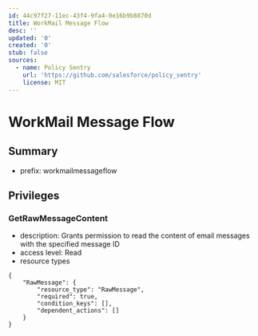 ```yaml
---
id: 44c97f27-11ec-43f4-9fa4-0e16b9b8870d
title: WorkMail Message Flow
desc: ''
updated: '0'
created: '0'
stub: false
sources:
  - name: Policy Sentry
    url: 'https://github.com/salesforce/policy_sentry'
    license: MIT
---
```

# WorkMail Message Flow
## Summary
- prefix: workmailmessageflow
## Privileges
### GetRawMessageContent
- description: Grants permission to read the content of email messages with the specified message ID
- access level: Read
- resource types
```
{
    "RawMessage": {
        "resource_type": "RawMessage",
        "required": true,
        "condition_keys": [],
        "dependent_actions": []
    }
}
```
